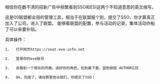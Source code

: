 相信你在数不清的招新广告中频繁看到SSO和ESI这两个不知道意思的英文缩写。

这是00联盟都会用的管理工具，相当于在联盟报个到，提交了SSO，你才算真正加入了公司，进入了联盟。
能够看联盟的配置，参与活动的记录，集体活动炸船了可以来要补贴。

具体操作：

	1.   打开网页https://seat.eve-info.net

	2.   登录你的eve账号

	3.   会看到一个很长的页面，选好你的角色，拉到最下面，蓝色按钮 AUTHORIZE

	4.   Ok，完成了，请在群里告诉我们，你提交了SSO！